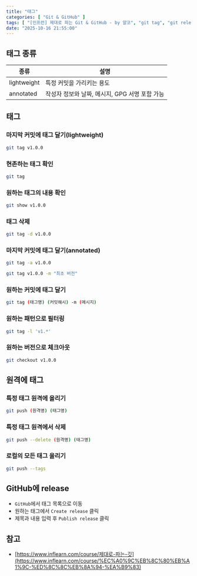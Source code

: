 ```yaml
---
title: "태그"
categories: [ "Git & GitHub" ]
tags: [ "[인프런] 제대로 파는 Git & GitHub - by 얄코", "git tag", "git release" ]
date: "2025-10-16 21:55:00"
---
```


## 태그 종류

| 종류          | 설명                            |
|-------------|-------------------------------|
| lightweight | 특정 커밋을 가리키는 용도                |
| annotated   | 작성자 정보와 날짜, 메시지, GPG 서명 포함 가능 |


## 태그

### 마지막 커밋에 태그 달기(lightweight)

```bash
git tag v1.0.0
```

### 현존하는 태그 확인

```bash
git tag
```

### 원하는 태그의 내용 확인
```bash
git show v1.0.0
```

### 태그 삭제

```bash
git tag -d v1.0.0
```

### 마지막 커밋에 태그 달기(annotated)

```bash
git tag -a v1.0.0
```

```bash
git tag v1.0.0 -m "최초 버전"
```

### 원하는 커밋에 태그 달기

```bash
git tag (태그명) (커밋해시) -m (메시지)
```

### 원하는 패턴으로 필터링

```bash
git tag -l 'v1.*'
```

### 원하는 버전으로 체크아웃

```bash
git checkout v1.0.0
```

## 원격에 태그

### 특정 태그 원격에 올리기

```bash
git push (원격명) (태그명)
```

### 특정 태그 원격에서 삭제

```bash
git push --delete (원격명) (태그명)
```

### 로컬의 모든 태그 올리기
```bash
git push --tags
```

## GitHub에 release

- `GitHub`에서 태그 목록으로 이동
- 원하는 태그에서 `Create release` 클릭
- 제목과 내용 입력 후 `Publish release` 클릭

## 참고

- [https://www.inflearn.com/course/제대로-파는-깃](https://www.inflearn.com/course/%EC%A0%9C%EB%8C%80%EB%A1%9C-%ED%8C%8C%EB%8A%94-%EA%B9%83)
